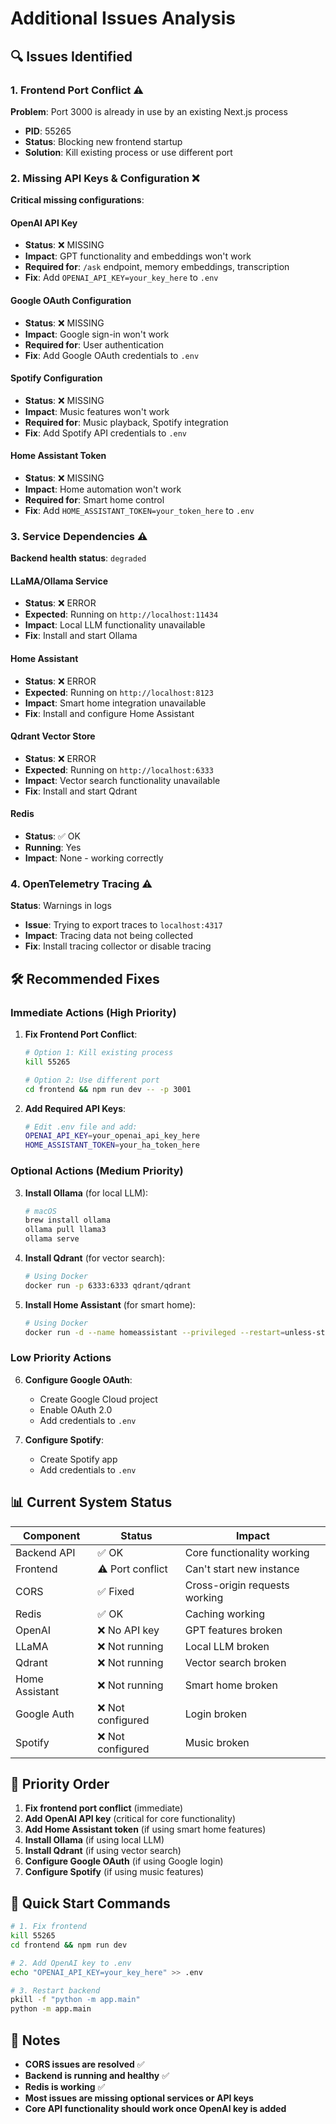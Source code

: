 # Additional Issues Analysis

## 🔍 Issues Identified

### 1. **Frontend Port Conflict** ⚠️
**Problem**: Port 3000 is already in use by an existing Next.js process
- **PID**: 55265
- **Status**: Blocking new frontend startup
- **Solution**: Kill existing process or use different port

### 2. **Missing API Keys & Configuration** ❌
**Critical missing configurations**:

#### OpenAI API Key
- **Status**: ❌ MISSING
- **Impact**: GPT functionality and embeddings won't work
- **Required for**: `/ask` endpoint, memory embeddings, transcription
- **Fix**: Add `OPENAI_API_KEY=your_key_here` to `.env`

#### Google OAuth Configuration
- **Status**: ❌ MISSING
- **Impact**: Google sign-in won't work
- **Required for**: User authentication
- **Fix**: Add Google OAuth credentials to `.env`

#### Spotify Configuration
- **Status**: ❌ MISSING
- **Impact**: Music features won't work
- **Required for**: Music playback, Spotify integration
- **Fix**: Add Spotify API credentials to `.env`

#### Home Assistant Token
- **Status**: ❌ MISSING
- **Impact**: Home automation won't work
- **Required for**: Smart home control
- **Fix**: Add `HOME_ASSISTANT_TOKEN=your_token_here` to `.env`

### 3. **Service Dependencies** ⚠️
**Backend health status**: `degraded`

#### LLaMA/Ollama Service
- **Status**: ❌ ERROR
- **Expected**: Running on `http://localhost:11434`
- **Impact**: Local LLM functionality unavailable
- **Fix**: Install and start Ollama

#### Home Assistant
- **Status**: ❌ ERROR
- **Expected**: Running on `http://localhost:8123`
- **Impact**: Smart home integration unavailable
- **Fix**: Install and configure Home Assistant

#### Qdrant Vector Store
- **Status**: ❌ ERROR
- **Expected**: Running on `http://localhost:6333`
- **Impact**: Vector search functionality unavailable
- **Fix**: Install and start Qdrant

#### Redis
- **Status**: ✅ OK
- **Running**: Yes
- **Impact**: None - working correctly

### 4. **OpenTelemetry Tracing** ⚠️
**Status**: Warnings in logs
- **Issue**: Trying to export traces to `localhost:4317`
- **Impact**: Tracing data not being collected
- **Fix**: Install tracing collector or disable tracing

## 🛠️ Recommended Fixes

### Immediate Actions (High Priority)

1. **Fix Frontend Port Conflict**:
   ```bash
   # Option 1: Kill existing process
   kill 55265
   
   # Option 2: Use different port
   cd frontend && npm run dev -- -p 3001
   ```

2. **Add Required API Keys**:
   ```bash
   # Edit .env file and add:
   OPENAI_API_KEY=your_openai_api_key_here
   HOME_ASSISTANT_TOKEN=your_ha_token_here
   ```

### Optional Actions (Medium Priority)

3. **Install Ollama** (for local LLM):
   ```bash
   # macOS
   brew install ollama
   ollama pull llama3
   ollama serve
   ```

4. **Install Qdrant** (for vector search):
   ```bash
   # Using Docker
   docker run -p 6333:6333 qdrant/qdrant
   ```

5. **Install Home Assistant** (for smart home):
   ```bash
   # Using Docker
   docker run -d --name homeassistant --privileged --restart=unless-stopped -v /PATH_TO_YOUR_CONFIG:/config -v /etc/localtime:/etc/localtime:ro -p 8123:8123 homeassistant/home-assistant:stable
   ```

### Low Priority Actions

6. **Configure Google OAuth**:
   - Create Google Cloud project
   - Enable OAuth 2.0
   - Add credentials to `.env`

7. **Configure Spotify**:
   - Create Spotify app
   - Add credentials to `.env`

## 📊 Current System Status

| Component | Status | Impact |
|-----------|--------|--------|
| Backend API | ✅ OK | Core functionality working |
| Frontend | ⚠️ Port conflict | Can't start new instance |
| CORS | ✅ Fixed | Cross-origin requests working |
| Redis | ✅ OK | Caching working |
| OpenAI | ❌ No API key | GPT features broken |
| LLaMA | ❌ Not running | Local LLM broken |
| Qdrant | ❌ Not running | Vector search broken |
| Home Assistant | ❌ Not running | Smart home broken |
| Google Auth | ❌ Not configured | Login broken |
| Spotify | ❌ Not configured | Music broken |

## 🎯 Priority Order

1. **Fix frontend port conflict** (immediate)
2. **Add OpenAI API key** (critical for core functionality)
3. **Add Home Assistant token** (if using smart home features)
4. **Install Ollama** (if using local LLM)
5. **Install Qdrant** (if using vector search)
6. **Configure Google OAuth** (if using Google login)
7. **Configure Spotify** (if using music features)

## 🔧 Quick Start Commands

```bash
# 1. Fix frontend
kill 55265
cd frontend && npm run dev

# 2. Add OpenAI key to .env
echo "OPENAI_API_KEY=your_key_here" >> .env

# 3. Restart backend
pkill -f "python -m app.main"
python -m app.main
```

## 📝 Notes

- **CORS issues are resolved** ✅
- **Backend is running and healthy** ✅
- **Redis is working** ✅
- **Most issues are missing optional services or API keys**
- **Core API functionality should work once OpenAI key is added**

